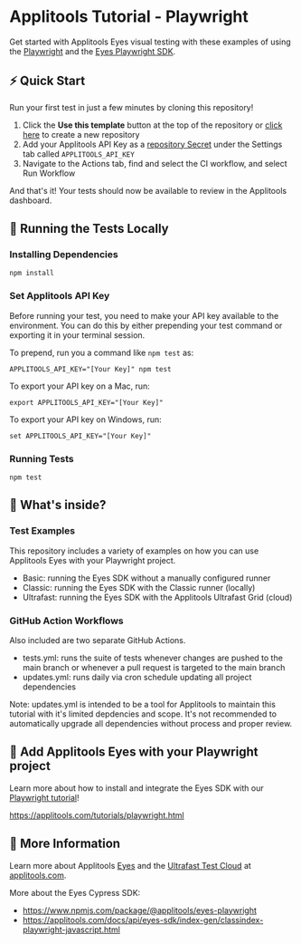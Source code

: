 # Applitools Tutorial - Playwright

Get started with Applitools Eyes visual testing with these examples of using the [Playwright](https://playwright.dev/) and the [Eyes Playwright SDK](https://www.npmjs.com/package/@applitools/eyes-playwright).

## ⚡️ Quick Start

Run your first test in just a few minutes by cloning this repository!

1. Click the **Use this template** button at the top of the repository or [click here](https://github.com/applitools/tutorial-playwright/generate) to create a new repository
2. Add your Applitools API Key as a [repository Secret](https://docs.github.com/en/actions/reference/encrypted-secrets#creating-encrypted-secrets-for-a-repository) under the Settings tab called `APPLITOOLS_API_KEY`
3. Navigate to the Actions tab, find and select the CI workflow, and select Run Workflow

And that's it! Your tests should now be available to review in the Applitools dashboard.

## 🚀 Running the Tests Locally

### Installing Dependencies
```
npm install
```

### Set Applitools API Key

Before running your test, you need to make your API key available to the environment. You can do this by either prepending your test command or exporting it in your terminal session.

To prepend, run you a command like `npm test` as:

```
APPLITOOLS_API_KEY="[Your Key]" npm test
```

To export your API key on a Mac, run:

```
export APPLITOOLS_API_KEY="[Your Key]"
```

To export your API key on Windows, run:

```
set APPLITOOLS_API_KEY="[Your Key]"
```

### Running Tests
```
npm test
```

## 🧐 What's inside?

### Test Examples

This repository includes a variety of examples on how you can use Applitools Eyes with your Playwright project.

- Basic: running the Eyes SDK without a manually configured runner
- Classic: running the Eyes SDK with the Classic runner (locally)
- Ultrafast: running the Eyes SDK with the Applitools Ultrafast Grid (cloud)

### GitHub Action Workflows

Also included are two separate GitHub Actions.

- tests.yml: runs the suite of tests whenever changes are pushed to the main branch or whenever a pull request is targeted to the main branch
- updates.yml: runs daily via cron schedule updating all project dependencies

Note: updates.yml is intended to be a tool for Applitools to maintain this tutorial with it's limited depdencies and scope. It's not recommended to automatically upgrade all dependencies without process and proper review.

## 👀 Add Applitools Eyes with your Playwright project

Learn more about how to install and integrate the Eyes SDK with our [Playwright tutorial](https://applitools.com/tutorials/playwright.html)!

<https://applitools.com/tutorials/playwright.html>

## 🧰 More Information

Learn more about Applitools [Eyes](https://info.applitools.com/ucY77) and the [Ultrafast Test Cloud](https://info.applitools.com/ucY78) at [applitools.com](https://info.applitools.com/ucY76).

More about the Eyes Cypress SDK:
* https://www.npmjs.com/package/@applitools/eyes-playwright
* https://applitools.com/docs/api/eyes-sdk/index-gen/classindex-playwright-javascript.html
